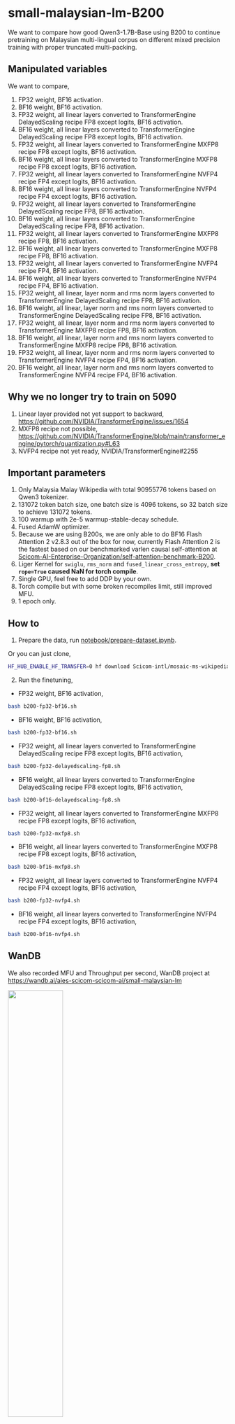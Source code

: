 # small-malaysian-lm-B200

We want to compare how good Qwen3-1.7B-Base using B200 to continue pretraining on Malaysian multi-lingual corpus on different mixed precision training with proper truncated multi-packing.

## Manipulated variables

We want to compare,

1. FP32 weight, BF16 activation.
2. BF16 weight, BF16 activation.
3. FP32 weight, all linear layers converted to TransformerEngine DelayedScaling recipe FP8 except logits, BF16 activation.
4. BF16 weight, all linear layers converted to TransformerEngine DelayedScaling recipe FP8 except logits, BF16 activation.
5. FP32 weight, all linear layers converted to TransformerEngine MXFP8 recipe FP8 except logits, BF16 activation.
6. BF16 weight, all linear layers converted to TransformerEngine MXFP8 recipe FP8 except logits, BF16 activation.
7. FP32 weight, all linear layers converted to TransformerEngine NVFP4 recipe FP4 except logits, BF16 activation.
8. BF16 weight, all linear layers converted to TransformerEngine NVFP4 recipe FP4 except logits, BF16 activation.
9. FP32 weight, all linear layers converted to TransformerEngine DelayedScaling recipe FP8, BF16 activation.
10. BF16 weight, all linear layers converted to TransformerEngine DelayedScaling recipe FP8, BF16 activation.
11. FP32 weight, all linear layers converted to TransformerEngine MXFP8 recipe FP8, BF16 activation.
12. BF16 weight, all linear layers converted to TransformerEngine MXFP8 recipe FP8, BF16 activation.
13. FP32 weight, all linear layers converted to TransformerEngine NVFP4 recipe FP4, BF16 activation.
14. BF16 weight, all linear layers converted to TransformerEngine NVFP4 recipe FP4, BF16 activation.
15. FP32 weight, all linear, layer norm and rms norm layers converted to TransformerEngine DelayedScaling recipe FP8, BF16 activation.
16. BF16 weight, all linear, layer norm and rms norm layers converted to TransformerEngine DelayedScaling recipe FP8, BF16 activation.
17. FP32 weight, all linear, layer norm and rms norm layers converted to TransformerEngine MXFP8 recipe FP8, BF16 activation.
18. BF16 weight, all linear, layer norm and rms norm layers converted to TransformerEngine MXFP8 recipe FP8, BF16 activation.
19. FP32 weight, all linear, layer norm and rms norm layers converted to TransformerEngine NVFP4 recipe FP4, BF16 activation.
20. BF16 weight, all linear, layer norm and rms norm layers converted to TransformerEngine NVFP4 recipe FP4, BF16 activation.

## Why we no longer try to train on 5090

1. Linear layer provided not yet support to backward, https://github.com/NVIDIA/TransformerEngine/issues/1654
2. MXFP8 recipe not possible, https://github.com/NVIDIA/TransformerEngine/blob/main/transformer_engine/pytorch/quantization.py#L63
3. NVFP4 recipe not yet ready, NVIDIA/TransformerEngine#2255

## Important parameters

1. Only Malaysia Malay Wikipedia with total 90955776 tokens based on Qwen3 tokenizer.
2. 131072 token batch size, one batch size is 4096 tokens, so 32 batch size to achieve 131072 tokens.
3. 100 warmup with 2e-5 warmup-stable-decay schedule.
4. Fused AdamW optimizer.
5. Because we are using B200s, we are only able to do BF16 Flash Attention 2 v2.8.3 out of the box for now, currently Flash Attention 2 is the fastest based on our benchmarked varlen causal self-attention at [Scicom-AI-Enterprise-Organization/self-attention-benchmark-B200](https://github.com/Scicom-AI-Enterprise-Organization/self-attention-benchmark-B200).
6. Liger Kernel for `swiglu`, `rms_norm` and `fused_linear_cross_entropy`, **set `rope=True` caused NaN for torch compile**.
7. Single GPU, feel free to add DDP by your own.
8. Torch compile but with some broken recompiles limit, still improved MFU.
9. 1 epoch only.

## How to

1. Prepare the data, run [notebook/prepare-dataset.ipynb](notebook/prepare-dataset.ipynb).

Or you can just clone,

```bash
HF_HUB_ENABLE_HF_TRANSFER=0 hf download Scicom-intl/mosaic-ms-wikipedia-2023-10-01 --repo-type=dataset --local-dir=./multipacking
```

2. Run the finetuning,

- FP32 weight, BF16 activation,

```bash
bash b200-fp32-bf16.sh
```

- BF16 weight, BF16 activation,

```bash
bash b200-fp32-bf16.sh
```

- FP32 weight, all linear layers converted to TransformerEngine DelayedScaling recipe FP8 except logits, BF16 activation,

```bash
bash b200-fp32-delayedscaling-fp8.sh
```

- BF16 weight, all linear layers converted to TransformerEngine DelayedScaling recipe FP8 except logits, BF16 activation,

```bash
bash b200-bf16-delayedscaling-fp8.sh
```

- FP32 weight, all linear layers converted to TransformerEngine MXFP8 recipe FP8 except logits, BF16 activation,

```bash
bash b200-fp32-mxfp8.sh
```

- BF16 weight, all linear layers converted to TransformerEngine MXFP8 recipe FP8 except logits, BF16 activation,

```bash
bash b200-bf16-mxfp8.sh
```

- FP32 weight, all linear layers converted to TransformerEngine NVFP4 recipe FP4 except logits, BF16 activation,

```bash
bash b200-fp32-nvfp4.sh
```

- BF16 weight, all linear layers converted to TransformerEngine NVFP4 recipe FP4 except logits, BF16 activation,

```bash
bash b200-bf16-nvfp4.sh
```

## WanDB

We also recorded MFU and Throughput per second, WanDB project at https://wandb.ai/aies-scicom-scicom-ai/small-malaysian-lm

<img src="wandb.png" width="50%">

We also dumped all the records from WanDB, [wandb-dump.zip](wandb-dump.zip).

## Final results

### Throughput (tokens/sec)

| Configuration           |    Throughput |
| ----------------------- | ------------: |
| BF16–BF16               |      80,510.9 |
| FP32–NVFP4              |      80,559.8 |
| FP32–BF16               |      74,554.6 |
| BF16–NVFP4              |  **97,744.8** |
| FP32–DelayedScaling FP8 |      82,731.0 |
| BF16–DelayedScaling FP8 | **100,944.9** |
| BF16–MXFP8              |      97,625.6 |
| FP32–MXFP8              |      80,299.3 |

### MFU %

| Configuration           |   MFU (%) |
| ----------------------- | --------: |
| BF16–BF16               |     40.35 |
| FP32–NVFP4              |     40.37 |
| FP32–BF16               |     37.36 |
| BF16–NVFP4              | **48.98** |
| FP32–DelayedScaling FP8 |     41.46 |
| BF16–DelayedScaling FP8 | **50.58** |
| BF16–MXFP8              |     48.92 |
| FP32–MXFP8              |     40.24 |

### Training loss

| Configuration           |  Loss |
| ----------------------- | ----: |
| BF16–BF16               | 1.596 |
| FP32–NVFP4              | 1.274 |
| FP32–BF16               | 1.190 |
| BF16–NVFP4              | 1.684 |
| FP32–DelayedScaling FP8 | 1.194 |
| BF16–DelayedScaling FP8 | 1.542 |
| BF16–MXFP8              | 1.538 |
| FP32–MXFP8              | 1.195 |

### GPU memory utilization %

| Configuration           | Memory Utilization (%) |
| ----------------------- | ---------------------: |
| BF16–BF16               |                  53.66 |
| FP32–NVFP4              |                  62.53 |
| FP32–BF16               |                  67.91 |
| BF16–NVFP4              |              **52.44** |
| FP32–DelayedScaling FP8 |                  69.02 |
| BF16–DelayedScaling FP8 |              **56.14** |
| BF16–MXFP8              |                  58.79 |
| FP32–MXFP8              |                  67.66 |

## What we learnt

1. The BF16-weight DelayedScaling FP8 setup achieved the highest throughput (100.9k tokens/s), representing a +35% improvement over the FP32-BF16 baseline.
2. The highest MFU (50.6%) was observed under BF16-weight FP8 (DelayedScaling), not NVFP4.
3. Weirdly BF16-FP8 and BF16-FP4 got lower losses compared to BF16.
4. The BF16-weight NVFP4 run achieved the lowest memory utilization (52.4%), though at the cost of slight higher loss.

### Conclusion

1. Generally about TransformerEngine mixed precision, the low precision only happened during computation, it will upcast back later.
2. Low precision mixed precision training able to reduced memory footprint and improved the throughput.
3. Software stacks and kernel libraries (e.g., FlashAttention, Transformer Engine, cuBLAS) are still catching up, not all workloads yet fully exploit the new Blackwell potential.